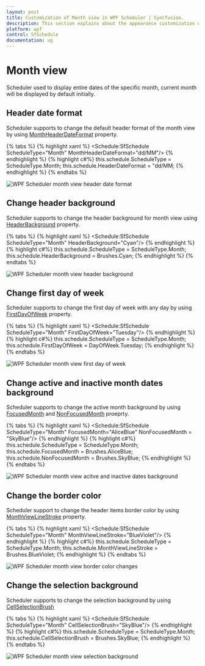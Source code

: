 ```yaml
---
layout: post
title: Customization of Month view in WPF Scheduler | Syncfusion.
description: This section explains about the appearance customization of Month view for WPF Scheduler.
platform: wpf
control: SfSchedule
documentation: ug
---
```


# Month view
Scheduler used to display entire dates of the specific month, current month will be displayed by default initially.

## Header date format
Scheduler supports to change the default header format of the month view by using [MonthHeaderDateFormat](https://help.syncfusion.com/cr/cref_files/wpf/Syncfusion.SfSchedule.WPF~Syncfusion.UI.Xaml.Schedule.SfSchedule~MonthHeaderDateFormat.html) property.

{% tabs %}
{% highlight xaml %}
<Schedule:SfSchedule ScheduleType="Month" MonthHeaderDateFormat="dd/MM"/>
{% endhighlight %}
{% highlight c#%}
this.schedule.ScheduleType = ScheduleType.Month;
this.schedule.HeaderDateFormat = "dd/MM;
{% endhighlight %}
{% endtabs %}

![WPF Scheduler month view header date format](monthview_images/monthview-header-date-fromat.png)

## Change header background
Scheduler supports to change the header background for month view using [HeaderBackground]() property.

{% tabs %}
{% highlight xaml %}
<Schedule:SfSchedule ScheduleType="Month" HeaderBackground="Cyan"/>
{% endhighlight %}
{% highlight c#%}
this.schedule.ScheduleType = ScheduleType.Month;
this.schedule.HeaderBackground = Brushes.Cyan;
{% endhighlight %}
{% endtabs %}

![WPF Scheduler month view header background](monthview_images/monthview-header-background.png)

## Change first day of week
Scheduler supports to change the first day of week with any day by using [FirstDayOfWeek](https://help.syncfusion.com/cr/cref_files/wpf/Syncfusion.SfSchedule.WPF~Syncfusion.UI.Xaml.Schedule.SfSchedule~FirstDayOfWeek.html) property.

{% tabs %}
{% highlight xaml %}
<Schedule:SfSchedule ScheduleType="Month" FirstDayOfWeek="Tuesday"/>
{% endhighlight %}
{% highlight c#%}
this.schedule.ScheduleType = ScheduleType.Month;
this.schedule.FirstDayOfWeek = DayOfWeek.Tuesday;
{% endhighlight %}
{% endtabs %}

![WPF Scheduler month view first day of week](monthview_images/monthview-first-day-of-week.png)

## Change active and inactive month dates background
Scheduler supports to change the active month background by using [FocusedMonth]() and [NonFocusedMonth]() proeprty.

{% tabs %}
{% highlight xaml %}
<Schedule:SfSchedule ScheduleType="Month" FocusedMonth="AliceBlue" NonFocusedMonth = "SkyBlue"/>
{% endhighlight %}
{% highlight c#%}
this.schedule.ScheduleType = ScheduleType.Month;
this.schedule.FocusedMonth = Brushes.AliceBlue;
this.schedule.NonFocusedMonth = Brushes.SkyBlue;
{% endhighlight %}
{% endtabs %}

![WPF Scheduler month view acitve and inactive dates background](monthview_images/monthview-focused-nonfocused-background.png)

## Change the border color
Scheduler support to change the header items border color by using [MonthViewLineStroke](https://help.syncfusion.com/cr/wpf/Syncfusion.SfSchedule.WPF~Syncfusion.UI.Xaml.Schedule.SfSchedule~MonthViewLineStroke.html) property.

{% tabs %}
{% highlight xaml %}
<Schedule:SfSchedule ScheduleType="Month" MonthViewLineStroke="BlueViolet"/>
{% endhighlight %}
{% highlight c#%}
this.schedule.ScheduleType = ScheduleType.Month;
this.schedule.MonthViewLineStroke = Brushes.BlueViolet;
{% endhighlight %}
{% endtabs %}

![WPF Scheduler month view border color changes](monthview_images/monthview-border-color-changed.png)

## Change the selection background
Scheduler supports to change the selection background by using [CellSelectionBrush](https://help.syncfusion.com/cr/cref_files/wpf/Syncfusion.SfSchedule.WPF~Syncfusion.UI.Xaml.Schedule.SfSchedule~CellSelectionBrush.html)

{% tabs %}
{% highlight xaml %}
<Schedule:SfSchedule ScheduleType="Month" CellSelectionBrush="SkyBlue"/>
{% endhighlight %}
{% highlight c#%}
this.schedule.ScheduleType = ScheduleType.Month;
this.schedule.CellSelectionBrush = Brushes.SkyBlue;
{% endhighlight %}
{% endtabs %}

![WPF Scheduler month view selection background](monthview_images/monthview-cell-selection-brush.png)